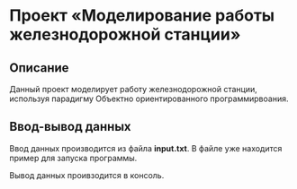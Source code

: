 # Проект «Моделирование работы железнодорожной станции»
## Описание
Данный проект моделирует работу железнодорожной станции, используя парадигму Объектно ориентированного программирвоания.

## Ввод-вывод данных
Ввод данных производится из файла **input.txt**. В файле уже находится пример для запуска программы.

Вывод данных проивзодится в консоль.